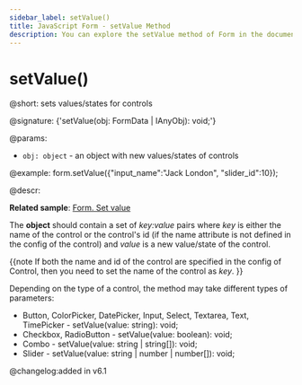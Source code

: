 ```yaml
---
sidebar_label: setValue()
title: JavaScript Form - setValue Method 
description: You can explore the setValue method of Form in the documentation of the DHTMLX JavaScript UI library. Browse developer guides and API reference, try out code examples and live demos, and download a free 30-day evaluation version of DHTMLX Suite.
---
```


# setValue()

@short: sets values/states for controls

@signature: {'setValue(obj: FormData | IAnyObj): void;'}

@params:
- `obj: object` - an object with new values/states of controls

@example:
form.setValue({"input_name":"Jack London", "slider_id":10});

@descr:

**Related sample**: [Form. Set value](https://snippet.dhtmlx.com/7nxbtlzs)

The **object** should contain a set of *key:value* pairs where *key* is either the name of the control or the control's id (if the name attribute is not defined in the config of the control)  and *value* is a new value/state of the control. 

{{note If both the name and id of the control are specified in the config of Control, then you need to set the name of the control as *key*.
}}

Depending on the type of a control, the method may take different types of parameters:

- Button, ColorPicker, DatePicker, Input, Select, Textarea, Text, TimePicker - setValue(value: string): void;
- Checkbox, RadioButton - setValue(value: boolean): void;
- Combo - setValue(value: string | string[]): void;
- Slider - setValue(value: string | number | number[]): void;

@changelog:added in v6.1 

[comment]: # (@relatedapi: form/api/form_getvalue_method.md)

[comment]: # (@related:form/work_with_form.md#setting-new-values-for-controls)
